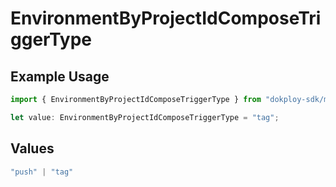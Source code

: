 # EnvironmentByProjectIdComposeTriggerType

## Example Usage

```typescript
import { EnvironmentByProjectIdComposeTriggerType } from "dokploy-sdk/models/operations";

let value: EnvironmentByProjectIdComposeTriggerType = "tag";
```

## Values

```typescript
"push" | "tag"
```